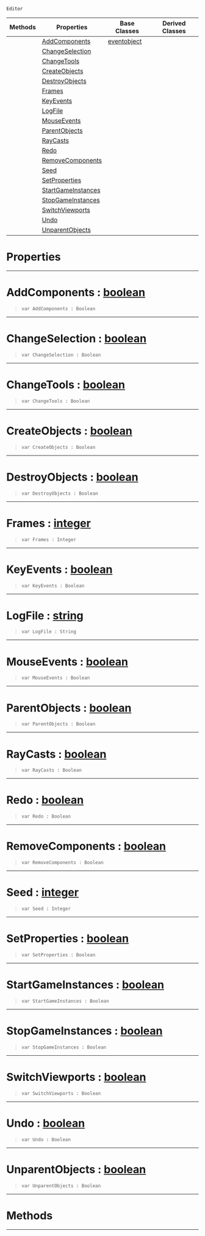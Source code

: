  `Editor`

|Methods|Properties|Base Classes|Derived Classes|
|---|---|---|---|
| |[ AddComponents](https://github.com/zeroengineteam/ZeroDocs/blob/master/code_reference/class_reference/stresstest.markdown#addcomponents-zero-engin)|[eventobject](https://github.com/zeroengineteam/ZeroDocs/blob/master/code_reference/class_reference/eventobject.markdown)| |
| |[ ChangeSelection](https://github.com/zeroengineteam/ZeroDocs/blob/master/code_reference/class_reference/stresstest.markdown#changeselection-zero-eng)| | |
| |[ ChangeTools](https://github.com/zeroengineteam/ZeroDocs/blob/master/code_reference/class_reference/stresstest.markdown#changetools-zero-engine)| | |
| |[ CreateObjects](https://github.com/zeroengineteam/ZeroDocs/blob/master/code_reference/class_reference/stresstest.markdown#createobjects-zero-engin)| | |
| |[ DestroyObjects](https://github.com/zeroengineteam/ZeroDocs/blob/master/code_reference/class_reference/stresstest.markdown#destroyobjects-zero-engi)| | |
| |[ Frames](https://github.com/zeroengineteam/ZeroDocs/blob/master/code_reference/class_reference/stresstest.markdown#frames-zero-engine-docum)| | |
| |[ KeyEvents](https://github.com/zeroengineteam/ZeroDocs/blob/master/code_reference/class_reference/stresstest.markdown#keyevents-zero-engine-do)| | |
| |[ LogFile](https://github.com/zeroengineteam/ZeroDocs/blob/master/code_reference/class_reference/stresstest.markdown#logfile-zero-engine-docu)| | |
| |[ MouseEvents](https://github.com/zeroengineteam/ZeroDocs/blob/master/code_reference/class_reference/stresstest.markdown#mouseevents-zero-engine)| | |
| |[ ParentObjects](https://github.com/zeroengineteam/ZeroDocs/blob/master/code_reference/class_reference/stresstest.markdown#parentobjects-zero-engin)| | |
| |[ RayCasts](https://github.com/zeroengineteam/ZeroDocs/blob/master/code_reference/class_reference/stresstest.markdown#raycasts-zero-engine-doc)| | |
| |[ Redo](https://github.com/zeroengineteam/ZeroDocs/blob/master/code_reference/class_reference/stresstest.markdown#redo-zero-engine-documen)| | |
| |[ RemoveComponents](https://github.com/zeroengineteam/ZeroDocs/blob/master/code_reference/class_reference/stresstest.markdown#removecomponents-zero-en)| | |
| |[ Seed](https://github.com/zeroengineteam/ZeroDocs/blob/master/code_reference/class_reference/stresstest.markdown#seed-zero-engine-documen)| | |
| |[ SetProperties](https://github.com/zeroengineteam/ZeroDocs/blob/master/code_reference/class_reference/stresstest.markdown#setproperties-zero-engin)| | |
| |[ StartGameInstances](https://github.com/zeroengineteam/ZeroDocs/blob/master/code_reference/class_reference/stresstest.markdown#startgameinstances-zero)| | |
| |[ StopGameInstances](https://github.com/zeroengineteam/ZeroDocs/blob/master/code_reference/class_reference/stresstest.markdown#stopgameinstances-zero-e)| | |
| |[ SwitchViewports](https://github.com/zeroengineteam/ZeroDocs/blob/master/code_reference/class_reference/stresstest.markdown#switchviewports-zero-eng)| | |
| |[ Undo](https://github.com/zeroengineteam/ZeroDocs/blob/master/code_reference/class_reference/stresstest.markdown#undo-zero-engine-documen)| | |
| |[ UnparentObjects](https://github.com/zeroengineteam/ZeroDocs/blob/master/code_reference/class_reference/stresstest.markdown#unparentobjects-zero-eng)| | |


 #  Properties


---  
 #  AddComponents : [boolean](https://github.com/zeroengineteam/ZeroDocs/blob/master/code_reference/nada_base_types/boolean.markdown)

> 
> ``` lang=cpp, name=Nada
> var AddComponents : Boolean


---  
 #  ChangeSelection : [boolean](https://github.com/zeroengineteam/ZeroDocs/blob/master/code_reference/nada_base_types/boolean.markdown)

> 
> ``` lang=cpp, name=Nada
> var ChangeSelection : Boolean


---  
 #  ChangeTools : [boolean](https://github.com/zeroengineteam/ZeroDocs/blob/master/code_reference/nada_base_types/boolean.markdown)

> 
> ``` lang=cpp, name=Nada
> var ChangeTools : Boolean


---  
 #  CreateObjects : [boolean](https://github.com/zeroengineteam/ZeroDocs/blob/master/code_reference/nada_base_types/boolean.markdown)

> 
> ``` lang=cpp, name=Nada
> var CreateObjects : Boolean


---  
 #  DestroyObjects : [boolean](https://github.com/zeroengineteam/ZeroDocs/blob/master/code_reference/nada_base_types/boolean.markdown)

> 
> ``` lang=cpp, name=Nada
> var DestroyObjects : Boolean


---  
 #  Frames : [integer](https://github.com/zeroengineteam/ZeroDocs/blob/master/code_reference/nada_base_types/integer.markdown)

> 
> ``` lang=cpp, name=Nada
> var Frames : Integer


---  
 #  KeyEvents : [boolean](https://github.com/zeroengineteam/ZeroDocs/blob/master/code_reference/nada_base_types/boolean.markdown)

> 
> ``` lang=cpp, name=Nada
> var KeyEvents : Boolean


---  
 #  LogFile : [string](https://github.com/zeroengineteam/ZeroDocs/blob/master/code_reference/nada_base_types/string.markdown)

> 
> ``` lang=cpp, name=Nada
> var LogFile : String


---  
 #  MouseEvents : [boolean](https://github.com/zeroengineteam/ZeroDocs/blob/master/code_reference/nada_base_types/boolean.markdown)

> 
> ``` lang=cpp, name=Nada
> var MouseEvents : Boolean


---  
 #  ParentObjects : [boolean](https://github.com/zeroengineteam/ZeroDocs/blob/master/code_reference/nada_base_types/boolean.markdown)

> 
> ``` lang=cpp, name=Nada
> var ParentObjects : Boolean


---  
 #  RayCasts : [boolean](https://github.com/zeroengineteam/ZeroDocs/blob/master/code_reference/nada_base_types/boolean.markdown)

> 
> ``` lang=cpp, name=Nada
> var RayCasts : Boolean


---  
 #  Redo : [boolean](https://github.com/zeroengineteam/ZeroDocs/blob/master/code_reference/nada_base_types/boolean.markdown)

> 
> ``` lang=cpp, name=Nada
> var Redo : Boolean


---  
 #  RemoveComponents : [boolean](https://github.com/zeroengineteam/ZeroDocs/blob/master/code_reference/nada_base_types/boolean.markdown)

> 
> ``` lang=cpp, name=Nada
> var RemoveComponents : Boolean


---  
 #  Seed : [integer](https://github.com/zeroengineteam/ZeroDocs/blob/master/code_reference/nada_base_types/integer.markdown)

> 
> ``` lang=cpp, name=Nada
> var Seed : Integer


---  
 #  SetProperties : [boolean](https://github.com/zeroengineteam/ZeroDocs/blob/master/code_reference/nada_base_types/boolean.markdown)

> 
> ``` lang=cpp, name=Nada
> var SetProperties : Boolean


---  
 #  StartGameInstances : [boolean](https://github.com/zeroengineteam/ZeroDocs/blob/master/code_reference/nada_base_types/boolean.markdown)

> 
> ``` lang=cpp, name=Nada
> var StartGameInstances : Boolean


---  
 #  StopGameInstances : [boolean](https://github.com/zeroengineteam/ZeroDocs/blob/master/code_reference/nada_base_types/boolean.markdown)

> 
> ``` lang=cpp, name=Nada
> var StopGameInstances : Boolean


---  
 #  SwitchViewports : [boolean](https://github.com/zeroengineteam/ZeroDocs/blob/master/code_reference/nada_base_types/boolean.markdown)

> 
> ``` lang=cpp, name=Nada
> var SwitchViewports : Boolean


---  
 #  Undo : [boolean](https://github.com/zeroengineteam/ZeroDocs/blob/master/code_reference/nada_base_types/boolean.markdown)

> 
> ``` lang=cpp, name=Nada
> var Undo : Boolean


---  
 #  UnparentObjects : [boolean](https://github.com/zeroengineteam/ZeroDocs/blob/master/code_reference/nada_base_types/boolean.markdown)

> 
> ``` lang=cpp, name=Nada
> var UnparentObjects : Boolean


---  
 #  Methods


---  
 

 